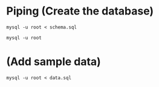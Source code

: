 # Piping (Create the database)
```
mysql -u root < schema.sql
```

<!-- Will then show the added table -->
```
mysql -u root
```

# (Add sample data)
```
mysql -u root < data.sql
```